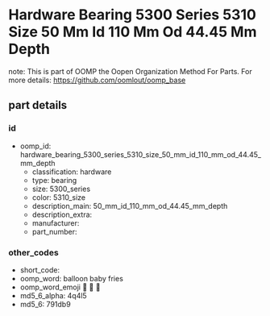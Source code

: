 # Hardware Bearing 5300 Series 5310 Size 50 Mm Id 110 Mm Od 44.45 Mm Depth  

note: This is part of OOMP the Oopen Organization Method For Parts. For more details: https://github.com/oomlout/oomp_base

##  part details





### id
* oomp_id: hardware_bearing_5300_series_5310_size_50_mm_id_110_mm_od_44.45_mm_depth
  * classification: hardware
  * type: bearing
  * size: 5300_series
  * color: 5310_size
  * description_main: 50_mm_id_110_mm_od_44.45_mm_depth
  * description_extra: 
  * manufacturer: 
  * part_number: 

### other_codes
* short_code: 
* oomp_word: balloon baby fries
* oomp_word_emoji :balloon: :baby: :fries:
* md5_6_alpha: 4q4l5
* md5_6: 791db9